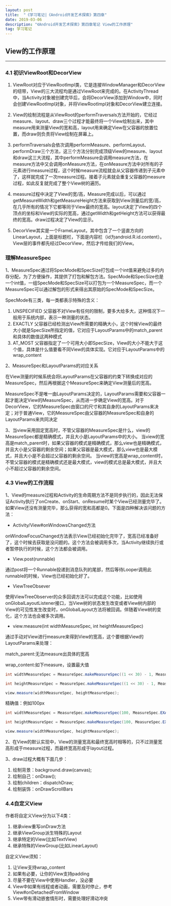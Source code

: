 ```yaml
---
layout: post  
title:  "《学习笔记|《Android开发艺术探索》第四章"  
date: 2019-03-06  
description: "《Android开发艺术探索》第四章笔记 View的工作原理"
tag: 学习笔记
---
```


## View的工作原理
---

### 4.1 初识ViewRoot和DecorView

1. ViewRoot对应于ViewRootImpl类，它是连接WindowManager和DecorView的纽带，View的三大流程均是通过ViewRoot来完成的。在ActivityThread中，当Activity对象被创建完毕后，会将DecorView添加到Window中，同时会创建ViewRootImpl对象，并将ViewRootImpl对象和DecorView建立连接。

2. View的绘制流程是从ViewRoot的performTraversals方法开始的，它经过measure、layout、draw三个过程才能最终将一个View绘制出来，其中measure用来测量View的宽和高，layout用来确定View在父容器的放置位置，而draw则负责将View绘制在屏幕上。

3. performTraversals会依次调用performMeasure、performLayout、performDraw三个方法，这三个方法分别完成顶级View的measure、layout和draw这三大流程，其中performMeasure会调用measure方法，在measure方法中又会调用onMeasure方法，在onMeasure方法中对所有的子元素进行measure过程，这个时候measure流程就会从父容器传递到子元素中了，这样就完成了一次measure过程。接着子元素就会重复父容器的measure过程，如此反复就完成了整个View树的遍历。

4. measure过程中决定了View的宽/高，Measure完成以后，可以通过getMeasureWidth和getMeasureHeight方法来获取到View测量后的宽/高，在几乎所有的情况下它都等同于View最终的宽高。layout决定了View的四个顶点的坐标和View的实际的宽高，通过getWidth和getHeight方法可以获得最终的宽高。draw过程决定了View的显示。

5. DecorView其实是一个FrameLayout，其中包含了一个竖直方向的LinearLayout，上面是标题栏，下面是内容栏（id为android.R.id.content）。View层的事件都先经过DecorView，然后才传给我们的View。

### 理解MeasureSpec

1、MeasureSpec通过将SpecMode和SpecSize打包成一个int值来避免过多的内存分配，为了方便操作，其提供了打包和解包方法。SpecMode和SpecSize也是一个int值，一组SpecMode和SpecSize可以打包为一个MeasureSpec，而一个MeasureSpec可以通过解包的形式来得出其原始的SpecMode和SpecSize。

SpecMode有三类，每一类都表示特殊的含义：

1. UNSPECIFIED   父容器不对View有任何的限制，要多大给多大，这种情况下一般用于系统内部，表示一种测量的状态。
2. EXACTLY   父容器已经检测出View所需要的精确大小，这个时候View的最终大小就是SpecSize所指定的值，它对应于LayoutParams中的match_parent和具体的数值这两种模式
3. AT_MOST   父容器指定了一个可用大小即SpecSize，View的大小不能大于这个值，具体是什么值要看不同View的具体实现。它对应于LayoutParams中的wrap_content

2、MeasureSpec和LayoutParams的对应关系

在View测量的时候系统会将LayoutParams在父容器的约束下转换成对应的MeasureSpec，然后再根据这个MeasureSpec来确定View测量后的宽高。

MeasureSpec不是唯一由LayoutParams决定的，LayoutParams需要和父容器一起才能决定View的MeasureSpec，从而进一步确定View的宽高。对于DecorView，它的MeasureSpec由窗口的尺寸和其自身的LayoutParams来决定；对于普通View，它的MeasureSpec由父容器的MeasureSpec和自身的LayoutParams来共同决定

3、当view采用固定宽高时，不管父容器的MeasureSpec是什么，view的MeasureSpec都是精确模式，并且大小是LayoutParams中的大小。
当view的宽高是match_parent时，如果父容器的模式是精确模式，那么view也是精确模式，并且大小是父容器的剩余空间；如果父容器是最大模式，那么view也是最大模式，并且大小是不会超过父容器的剩余空间。
当view的宽高是wrap_content时，不管父容器的模式是精确模式还是最大模式，view的模式总是最大模式，并且大小不超过父容器的剩余空间。

### 4.3 View的工作流程

1、View的measure过程和Activity的生命周期方法不是同步执行的，因此无法保证Activity执行了onCreate、onStart、onResume时某个View已经测量完毕了。如果View还没有测量完毕，那么获得的宽和高都是0。下面是四种解决该问题的方法：

* Activity/View#onWindowsChanged方法

onWindowFocusChanged方法表示View已经初始化完毕了，宽高已经准备好了，这个时候去获取是没问题的。这个方法会被调用多次，当Activity继续执行或者暂停执行的时候，这个方法都会被调用。

* View.post(runnable)

通过post将一个Runnable投递到消息队列的尾部，然后等待Looper调用此runnable的时候，View也已经初始化好了。

* ViewTreeObsever

使用ViewTreeObserver的众多回调方法可以完成这个功能，比如使用onGlobalLayoutListener接口，当View树的状态发生改变或者View树内部的View的可见性发生改变时，onGlobalLayout方法将被回调。伴随着View树的变化，这个方法也会被多次调用。

* view.measure(int widthMeasureSpec, int heightMeasureSpec)

通过手动对View进行measure来得到View的宽高，这个要根据View的LayoutParams来处理：

match_parent:无法measure出具体的宽高

wrap_content:如下measure，设置最大值

```java
int widthMeasureSpec = MeasureSpec.makeMeasureSpec((1 << 30) - 1, MeasureSpec.AT_MOST);

int heightMeasureSpec = MeasureSpec.makeMeasureSpec((1 << 30) - 1, MeasureSpec.AT_MOST);

view.measure(widthMeasureSpec, heightMeasureSpec);
```



精确值：例如100px

```java
int widthMeasureSpec = MeasureSpec.makeMeasureSpec(100, MeasureSpec.EXACTLY);

int heightMeasureSpec = MeasureSpec.makeMeasureSpec(100, MeasureSpec.EXACTLY);

view.measure(widthMeasureSpec, heightMeasureSpec);
```


2、在View的默认实现中，View的测量宽高和最终宽高时相等的，只不过测量宽高形成于measure过程，而最终宽高形成于layout过程。

3、draw过程大概有下面几步：

1. 绘制背景：background.draw(canvas);
2. 绘制自己：onDraw();
3. 绘制children：dispatchDraw;
4. 绘制装饰：onDrawScrollBars

### 4.4自定义View

作者将自定义View分为以下4类：

1. 继承view重写onDraw方法
2. 继承ViewGroup派生特殊的Layout
3. 继承特定的View(比如TextView)
4. 继承特殊的ViewGroup(比如LinearLayout)

自定义View须知：

1. 让View支持wrap_content
2. 如果有必要，让你的View支持padding
3. 尽量不要在View中使用Handler，没必要
4. View中如果有线程或者动画，需要及时停止，参考View#onDetachedFromWindow
5. View带有滑动嵌套情形时，需要处理好滑动冲突











